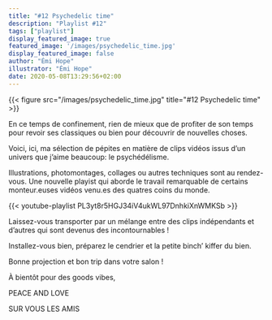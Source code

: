 ```yaml
---
title: "#12 Psychedelic time"
description: "Playlist #12"
tags: ["playlist"]
display_featured_image: true
featured_image: '/images/psychedelic_time.jpg'
display_featured_image: false
author: "Émi Hope" 
illustrator: "Émi Hope"
date: 2020-05-08T13:29:56+02:00
---
```


{{< figure src="/images/psychedelic_time.jpg" title="#12 Psychedelic time" >}}

En ce temps de confinement, rien de mieux que de profiter de son temps pour revoir ses classiques ou bien pour découvrir de nouvelles choses. 

Voici, ici, ma sélection de pépites en matière de clips vidéos issus d’un univers que j’aime beaucoup: le psychédélisme. 

Illustrations, photomontages, collages ou autres techniques sont au rendez-vous. Une nouvelle playist qui aborde le travail remarquable de certains monteur.euses vidéos venu.es des quatres coins du monde. 

{{< youtube-playlist PL3yt8r5HGJ34iV4ukWL97DnhkiXnWMKSb >}}

Laissez-vous transporter par un mélange entre des clips indépendants et d’autres qui sont devenus des incontournables !

Installez-vous bien, préparez le cendrier et la petite binch’ kiffer du bien.

Bonne projection et bon trip dans votre salon !


À bientôt pour des goods vibes,


PEACE AND LOVE 

SUR VOUS LES AMIS
